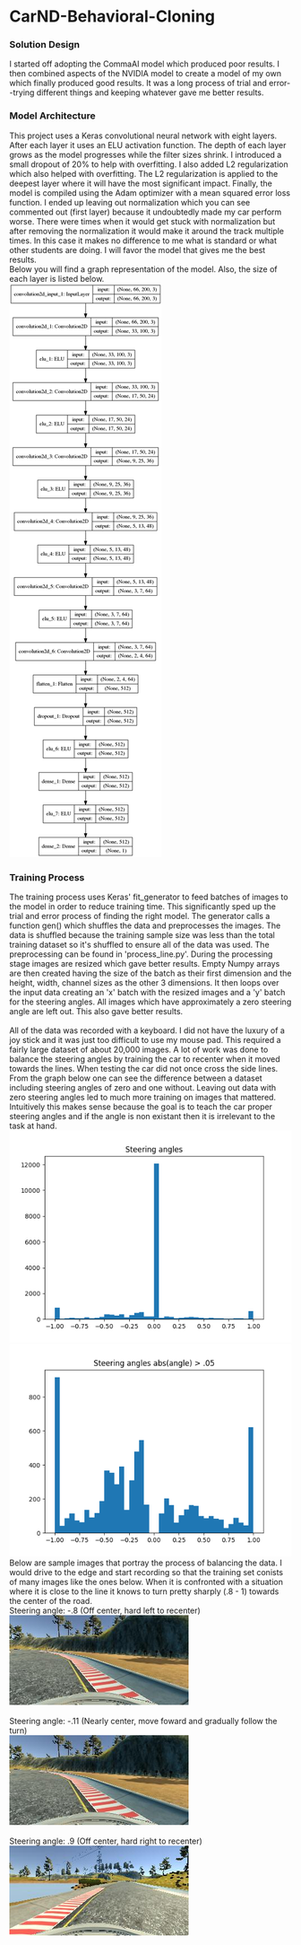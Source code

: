 # CarND-Behavioral-Cloning

<h3>
        Solution Design
</h3>
<span>
I started off adopting the CommaAI model which produced poor results. I then combined aspects of the NVIDIA model to create a model of my own which finally produced good results. It was a long process of trial and error--trying different things and keeping whatever gave me better results.
</span>
<h3>
        Model Architecture
</h3>
<span>
This project uses a Keras convolutional neural network with eight layers. After each layer it uses an ELU activation function. The depth of each layer grows as the model progresses while the filter sizes shrink. I introduced a small dropout of 20% to help with overfitting. I also added L2 regularization which also helped with overfitting. The L2 regularization is applied to the deepest layer where it will have the most significant impact. Finally, the model is compiled using the Adam optimizer with a mean squared error loss function. I ended up leaving out normalization which you can see commented out (first layer) because it undoubtedly made my car perform worse. There were times when it would get stuck with normalization but after removing the normalization it would make it around the track multiple times. In this case it makes no difference to me what is standard or what other students are doing. I will favor the model that gives me the best results.
</span>
<br>
<span>Below you will find a graph representation of the model. Also, the size of each layer is listed below.</span>
<br>
<img src="model.png">

<h3>Training Process</h3>
<span>
The training process uses Keras' fit_generator to feed batches of images to the model in order to reduce training time. This significantly sped up the trial and error process of finding the right model. The generator calls a function gen() which shuffles the data and preprocesses the images. The data is shuffled because the training sample size was less than the total training dataset so it's shuffled to ensure all of the data was used. The preprocessing can be found in 'process_line.py'. During the processing stage images are resized which gave better results. Empty Numpy arrays are then created having the size of the batch as their first dimension and the height, width, channel sizes as the other 3 dimensions. It then loops over the input data creating an 'x' batch with the resized images and a 'y' batch for the steering angles. All images which have approximately a zero steering angle are left out. This also gave better results.
</span>
<br><br>
<span>All of the data was recorded with a keyboard. I did not have the luxury of a joy stick and it was just too difficult to use my mouse pad. This required a fairly large dataset of about 20,000 images. A lot of work was done to balance the steering angles by training the car to recenter when it moved towards the lines. When testing the car did not once cross the side lines. </span>
<br>
<span>From the graph below one can see the difference between a dataset including steering angles of zero and one without. Leaving out data with zero steering angles led to much more training on images that mattered. Intuitively this makes sense because the goal is to teach the car proper steering angles and if the angle is non existant then it is irrelevant to the task at hand. </span>
<br>
<img src="steering_angles.png">
<img src="steering_angles_no_zero.png">
<br>
<span>Below are sample images that portray the process of balancing the data. I would drive to the edge and start recording so that the training set conists of many images like the ones below. When it is confronted with a situation where it is close to the line it knows to turn pretty sharply (.8 - 1) towards the center of the road. </span>
<br>
<span>Steering angle: -.8 (Off center, hard left to recenter)</span><br>
<img src="negpoint8.jpg"><br><br>
<span>Steering angle: -.11 (Nearly center, move foward and gradually follow the turn)</span><br>
<img src="negpoint8.jpg"><br><br>
<span>Steering angle: .9 (Off center, hard right to recenter)</span><br>
<img src="point9.jpg"><br><br>

